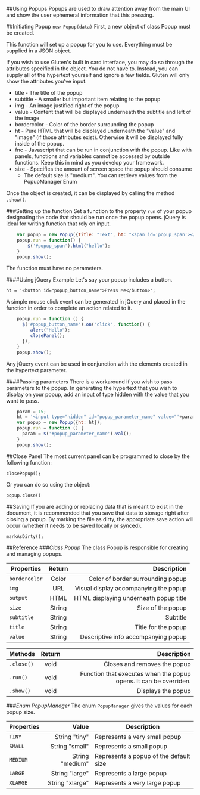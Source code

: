 ##Using Popups
Popups are used to draw attention away from the main UI and show the user ephemeral information that this pressing.

##Initiating Popup
`new Popup(data)`
First, a new object of class Popup must be created.

This function will set up a popup for you to use. Everything must be supplied in a JSON object.

If you wish to use Gluten's built in card interface, you may do so through the attributes specified in the object. You do not have to. Instead, you can supply all of the hypertext yourself and ignore a few fields. Gluten will only show the attributes you've input.

* title - The title of the popup
* subtitle - A smaller but important item relating to the popup
* img - An image justified right of the popup
* value - Content that will be displayed underneath the subtitle and left of the image
* bordercolor - Color of the border surrounding the popup
* ht - Pure HTML that will be displayed underneath the "value" and "image" (if those attributes exist). Otherwise it will be displayed fully inside of the popup.
* fnc - Javascript that can be run in conjunction with the popup. Like with panels, functions and variables cannot be accessed by outside functions. Keep this in mind as you develop your framework.
* size - Specifies the amount of screen space the popup should consume
    * The default size is "medium". You can retrieve values from the PopupManager Enum

Once the object is created, it can be displayed by calling the method `.show()`.

###Setting up the function
Set a function to the property `run` of your popup designating the code that should be run once the popup opens. jQuery is ideal for writing function that rely on input.

```Javascript
    var popup = new Popup({title: "Text", ht: "<span id='popup_span'></span>"});
    popup.run = function() {
        $('#popup_span').html("hello");
    }
    popup.show();
```

The function must have no parameters.

####Using jQuery Example
Let's say your popup includes a button.

`ht = '<button id="popup_button_name">Press Me</button>';`

A simple mouse click event can be generated in jQuery and placed in the function in order to complete an action related to it.

```JavaScript
    popup.run = function () {
      $('#popup_button_name').on('click', function() {
         alert("Hello");
         closePanel();
      });
    }
    popup.show();
```

Any jQuery event can be used in conjunction with the elements created in the hypertext parameter.

####Passing parameters
There is a workaround if you wish to pass parameters to the popup.
In generating the hypertext that you wish to display on your popup, add an input of type hidden with the value that you want to pass.

```JavaScript
    param = 15;
    ht = '<input type="hidden" id="popup_parameter_name" value="'+param+'">';
    var popup = new Popup({ht: ht});
    popup.run = function () {
      param = $('#popup_parameter_name').val();
    }
    popup.show();
```

##Close Panel
The most current panel can be programmed to close by the following function:

`closePopup();`

Or you can do so using the object:

`popup.close()`

##Saving
If you are adding or replacing data that is meant to exist in the document, it is recommended that you save that data to storage right after closing a popup. By marking the file as dirty, the appropriate save action will occur (whether it needs to be saved locally or synced).

`markAsDirty();`

##Reference
###*Class Popup*
The class Popup is responsible for creating and managing popups.

| Properties   | Return  | Description                           |
| ----------   | :-----: | ------------------------------------: |
| `bordercolor`| Color   | Color of border surrounding popup     |
| `img`        | URL     | Visual display accompanying the popup |
| `output`     | HTML    | HTML displaying underneath popup title|
| `size`       | String  | Size of the popup                     |
| `subtitle`   | String  | Subtitle                              |
| `title`      | String  | Title for the popup                   |
| `value`      | String  | Descriptive info accompanying popup   |

| Methods    | Return  | Description                                                       |
| ---------- | :-----: | ----------------------------------------------------------------: |
| `.close()` | void    | Closes and removes the popup                                      |
| `.run()`   | void    | Function that executes when the popup opens. It can be overriden. |
| `.show()`  | void    | Displays the popup                                                |

###*Enum PopupManager*
The enum `PopupManager` gives the values for each popup size.

| Properties | Value          | Description                             | 
| ---------- | -------------: | --------------------------------------- |
| `TINY `    | String "tiny"  | Represents a very small popup           |
| `SMALL`    | String "small" | Represents a small popup                |
| `MEDIUM`   | String "medium"| Represents a popup of the default size  |
| `LARGE`    | String "large" | Represents a large popup                |
| `XLARGE`   | String "xlarge"| Represents a very large popup           |